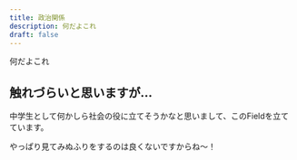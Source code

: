 ```yaml
---
title: 政治関係
description: 何だよこれ
draft: false
---
```

何だよこれ

## 触れづらいと思いますが...
中学生として何かしら社会の役に立てそうかなと思いまして、このFieldを立てています。

やっぱり見てみぬふりをするのは良くないですからね〜！
